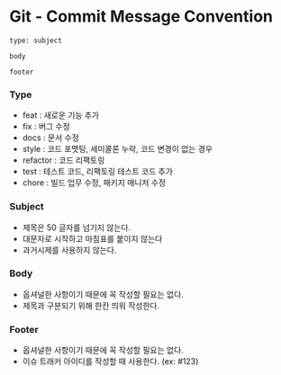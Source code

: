 # Git - Commit Message Convention
    type: subject

    body

    footer

### Type
- feat : 새로운 기능 추가
- fix : 버그 수정
- docs : 문서 수정
- style : 코드 포맷팅, 세미콜론 누락, 코드 변경이 없는 경우
- refactor : 코드 리팩토링
- test : 테스트 코드, 리팩토링 테스트 코드 추가
- chore : 빌드 업무 수정, 패키지 매니저 수정

### Subject
- 제목은 50 글자를 넘기지 않는다.
- 대문자로 시작하고 마침표를 붙이지 않는다
- 과거시제를 사용하지 않는다.

### Body
- 옵셔널한 사항이기 때문에 꼭 작성할 필요는 없다.
- 제목과 구분되기 위해 한칸 띄워 작성한다.

### Footer
- 옵셔널한 사항이기 때문에 꼭 작성할 필요는 없다.
- 이슈 트래커 아이디를 작성할 때 사용한다. (ex: #123)